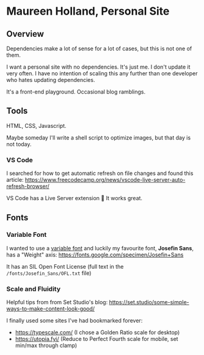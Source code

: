 # Maureen Holland, Personal Site

## Overview

Dependencies make a lot of sense for a lot of cases, but this is not one of them.

I want a personal site with no dependencies. It's just me. I don't update it very often. I have no intention of scaling this any further than one developer who hates updating dependencies.

It's a front-end playground. Occasional blog ramblings.

## Tools

HTML, CSS, Javascript.

Maybe someday I'll write a shell script to optimize images, but that day is not today.

### VS Code

I searched for how to get automatic refresh on file changes and found this article: https://www.freecodecamp.org/news/vscode-live-server-auto-refresh-browser/

VS Code has a Live Server extension :tada: It works great.

## Fonts

### Variable Font

I wanted to use a [variable font](https://web.dev/variable-fonts/) and luckily my favourite font, **Josefin Sans**, has a "Weight" axis: https://fonts.google.com/specimen/Josefin+Sans

It has an SIL Open Font License (full text in the `/fonts/Josefin_Sans/OFL.txt` file)

### Scale and Fluidity

Helpful tips from from Set Studio's blog: https://set.studio/some-simple-ways-to-make-content-look-good/

I finally used some sites I've had bookmarked forever:
- https://typescale.com/ (I chose a Golden Ratio scale for desktop)
- https://utopia.fyi/ (Reduce to Perfect Fourth scale for mobile, set min/max through clamp)

